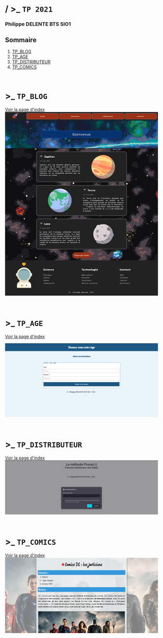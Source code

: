 # / &gt;_ ``` TP 2021 ```

### Philippe DELENTE BTS SIO1



## Sommaire
1. [TP_BLOG](https://github.com/Limortaliter/TP_2021/blob/master/README.md#_--tp_blog)
2. [TP_AGE](https://github.com/Limortaliter/TP_2021/blob/master/README.md#_-tp_age)
3. [TP_DISTRIBUTEUR](https://github.com/Limortaliter/TP_2021/blob/master/README.md#_--tp_distributeur)
4. [TP_COMICS](https://github.com/Limortaliter/TP_2021/blob/master/README.md#_--tp_comics)

<br>

# &gt;_  `TP_BLOG`
[Voir la page d'index](https://phildaiguille.github.io/TP_2021/TP_BLOG/index.html)
![TP_Blog](./git/SpaceNews.png "TP_Blog")

<br>

#  &gt;_ `TP_AGE`
[Voir la page d'index](https://phildaiguille.github.io/TP_2021/TP_Age/form_age.html )


![TP_Age](./git/unknown.png "TP_Age")

<br>

# &gt;_  `TP_DISTRIBUTEUR`


[Voir la page d'index](https://phildaiguille.github.io/TP_2021/TP_Banque/Distributeur.html)
![TP_Distributeur](./git/Distributeur.png "TP_Distributeur")

<br>

# &gt;_  `TP_COMICS`


[Voir la page d'index](https://phildaiguille.github.io/TP_2021/TP_Batman/index.html)
![TP_COMICS](./git/Comics.png "TP_COMICS")
